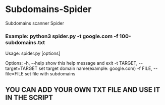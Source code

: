 # Subdomains-Spider
Subdomains scanner Spider

### Example: python3 spider.py -t google.com -f 100-subdomains.txt

Usage: spider.py [options]

Options:
  -h, --help            show this help message and exit
  -t TARGET, --target=TARGET
                        set target domain name(example: google.com)
  -f FILE, --file=FILE  set file with subdomains
 

## YOU CAN ADD YOUR OWN TXT FILE AND USE IT IN THE SCRIPT

